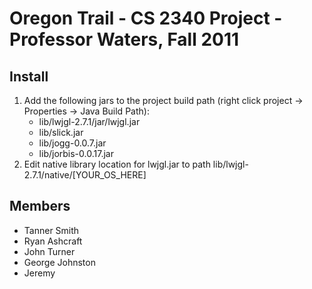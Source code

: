 # Oregon Trail - CS 2340 Project - Professor Waters, Fall 2011

## Install
1. Add the following jars to the project build path (right click project -> Properties -> Java Build Path):
    * lib/lwjgl-2.7.1/jar/lwjgl.jar
    * lib/slick.jar
    * lib/jogg-0.0.7.jar
    * lib/jorbis-0.0.17.jar
3. Edit native library location for lwjgl.jar to path lib/lwjgl-2.7.1/native/[YOUR_OS_HERE]

## Members
* Tanner Smith
* Ryan Ashcraft
* John Turner 
* George Johnston
* Jeremy